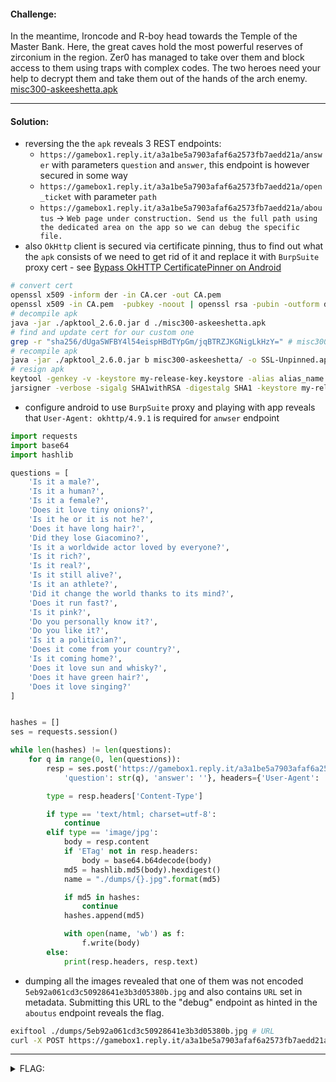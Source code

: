#### Challenge:

In the meantime, Ironcode and R-boy head towards the Temple of the Master Bank. Here, the great caves hold the most powerful reserves of zirconium in the region. Zer0 has managed to take over them and block access to them using traps with complex codes. The two heroes need your help to decrypt them and take them out of the hands of the arch enemy. [misc300-askeeshetta.apk](./misc300-askeeshetta.apk ":ignore")

---

#### Solution:

- reversing the the `apk` reveals 3 REST endpoints:
  - `https://gamebox1.reply.it/a3a1be5a7903afaf6a2573fb7aedd21a/answer` with parameters `question` and `answer`, this endpoint is however secured in some way
  - `https://gamebox1.reply.it/a3a1be5a7903afaf6a2573fb7aedd21a/open_ticket` with parameter `path`
  - `https://gamebox1.reply.it/a3a1be5a7903afaf6a2573fb7aedd21a/aboutus` -> `Web page under construction. Send us the full path using the dedicated area on the app so we can debug the specific file.`
- also `OkHttp` client is secured via certificate pinning, thus to find out what the `apk` consists of we need to get rid of it and replace it with `BurpSuite` proxy cert - see [Bypass OkHTTP CertificatePinner on Android](https://medium.com/@z2hteam/bypass-okhttp-certificatepinner-on-android-a085b8074e25)

```bash
# convert cert
openssl x509 -inform der -in CA.cer -out CA.pem
openssl x509 -in CA.pem  -pubkey -noout | openssl rsa -pubin -outform der | openssl dgst -sha1 -binary | openssl enc -base64
# decompile apk
java -jar ./apktool_2.6.0.jar d ./misc300-askeeshetta.apk
# find and update cert for our custom one
grep -r "sha256/dUgaSWFBY4l54eispHBdTYpGm/jqBTRZJKGNigLkHzY=" # misc300-askeeshetta/smali_classes4/reply/misschiscia/NetworkUtils.smali
# recompile apk
java -jar ./apktool_2.6.0.jar b misc300-askeeshetta/ -o SSL-Unpinned.apk
# resign apk
keytool -genkey -v -keystore my-release-key.keystore -alias alias_name -keyalg RSA -keysize 2048 -validity 10000
jarsigner -verbose -sigalg SHA1withRSA -digestalg SHA1 -keystore my-release-key.keystore ./SSL-Unpinned.apk alias_name
```

- configure android to use `BurpSuite` proxy and playing with app reveals that `User-Agent: okhttp/4.9.1` is required for `anwser` endpoint

```python
import requests
import base64
import hashlib

questions = [
    'Is it a male?',
    'Is it a human?',
    'Is it a female?',
    'Does it love tiny onions?',
    'Is it he or it is not he?',
    'Does it have long hair?',
    'Did they lose Giacomino?',
    'Is it a worldwide actor loved by everyone?',
    'Is it rich?',
    'Is it real?',
    'Is it still alive?',
    'Is it an athlete?',
    'Did it change the world thanks to its mind?',
    'Does it run fast?',
    'Is it pink?',
    'Do you personally know it?',
    'Do you like it?',
    'Is it a politician?',
    'Does it come from your country?',
    'Is it coming home?',
    'Does it love sun and whisky?',
    'Does it have green hair?',
    'Does it love singing?'
]


hashes = []
ses = requests.session()

while len(hashes) != len(questions):
    for q in range(0, len(questions)):
        resp = ses.post('https://gamebox1.reply.it/a3a1be5a7903afaf6a2573fb7aedd21a/answer', data={
            'question': str(q), 'answer': ''}, headers={'User-Agent': 'okhttp/4.9.1'})

        type = resp.headers['Content-Type']

        if type == 'text/html; charset=utf-8':
            continue
        elif type == 'image/jpg':
            body = resp.content
            if 'ETag' not in resp.headers:
                body = base64.b64decode(body)
            md5 = hashlib.md5(body).hexdigest()
            name = "./dumps/{}.jpg".format(md5)

            if md5 in hashes:
                continue
            hashes.append(md5)

            with open(name, 'wb') as f:
                f.write(body)
        else:
            print(resp.headers, resp.text)

```

- dumping all the images revealed that one of them was not encoded `5eb92a061cd3c50928641e3b3d05380b.jpg` and also contains `URL` set in metadata.  Submitting this URL to the "debug" endpoint as hinted in the `aboutus` endpoint reveals the flag.

```bash
exiftool ./dumps/5eb92a061cd3c50928641e3b3d05380b.jpg # URL                             : /top_actors/leeno_bunphy.jpg
curl -X POST https://gamebox1.reply.it/a3a1be5a7903afaf6a2573fb7aedd21a/open_ticket -d 'path=/top_actors/leeno_bunphy.jpg'
```

---

<details><summary>FLAG:</summary>

```
{FLG:Christm4s_V4c4tion_83}
```

</details>
